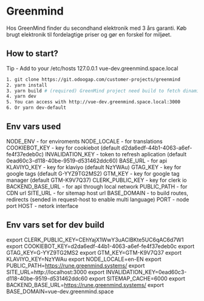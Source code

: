 # Greenmind

Hos GreenMind finder du secondhand elektronik med 3 års garanti. Køb brugt elektronik til fordelagtige priser og gør en forskel for miljøet.

## How to start?

Tip - Add to your /etc/hosts
127.0.0.1       vue-dev.greenmind.space.local

```sh
1. git clone https://git.odoogap.com/customer-projects/greenmind
2. yarn install
3. yarn build # (required) GreenMind project need build to fetch dinamic routes from ODOO
4. yarn dev
5. You can access with http://vue-dev.greenmind.space.local:3000
6. Or yarn dev-default 
```

## Env vars used

NODE_ENV - for enviroments
NODE_LOCALE - for translations
COOKIEBOT_KEY - key for cookiebot (default d2da6edf-44b1-4063-a6ef-fe4f37edeb0c)
INVALIDATION_KEY - token to refresh aplication (default 0ead60c3-d118-40be-9519-d531462ddc60)
BASE_URL - for api
KLAVIYO_KEY - key for klaviyo (default NzYWAu)
GTAG_KEY - key for google tags (default G-YYZ9TG2MS2)
GTM_KEY - key for google tag manager (default GTM-K9V7Q37)
CLERK_PUBLIC_KEY - key for clerk io
BACKEND_BASE_URL - for api through local network
PUBLIC_PATH - for CDN url
SITE_URL - for sitemap host url
BASE_DOMAIN - to build routes, redirects (sended in request-host to enable multi language)
PORT - node port
HOST - netork interface

## Env vars set for dev build
export CLERK_PUBLIC_KEY=CEhYajX1WwY3uAClBKte5UC6qAC6d7W1
export COOKIEBOT_KEY=d2da6edf-44b1-4063-a6ef-fe4f37edeb0c
export GTAG_KEY=G-YYZ9TG2MS2
export GTM_KEY=GTM-K9V7Q37
export KLAVIYO_KEY=NzYWAu
export NODE_LOCALE=en-EN
export PUBLIC_PATH=https://rune.greenmind.systems/
export SITE_URL=http://localhost:3000
export INVALIDATION_KEY=0ead60c3-d118-40be-9519-d531462ddc60
export SITEMAP_CACHE=6000
export BACKEND_BASE_URL=https://rune.greenmind.systems/
export BASE_DOMAIN=vue-dev.greenmind.space
